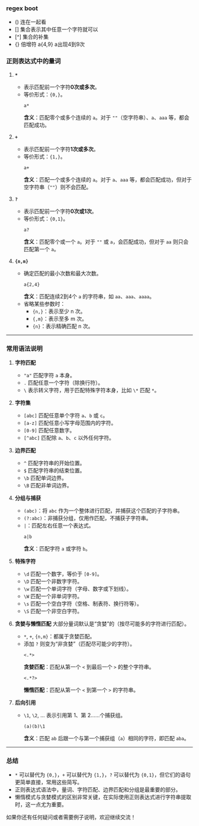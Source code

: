 ### regex boot
- ()
连在一起看
- []
集合表示其中任意一个字符就可以
- [^]
集合的补集
- {}
倍增符 a{4,9} a出现4到9次

### 正则表达式中的量词

1. **`*`**
   - 表示匹配前一个字符**0次或多次**。
   - 等价形式：`{0,}`。
     ```regex
     a*
     ```
     **含义**：匹配零个或多个连续的 `a`。对于 `""`（空字符串）、`a`、`aaa` 等，都会匹配成功。

2. **`+`**
   - 表示匹配前一个字符**1次或多次**。
   - 等价形式：`{1,}`。
     ```regex
     a+
     ```
     **含义**：匹配一个或多个连续的 `a`。对于 `a`、`aaa` 等，都会匹配成功，但对于空字符串（`""`）则不会匹配。

3. **`?`**
   - 表示匹配前一个字符**0次或1次**。
   - 等价形式：`{0,1}`。
     ```regex
     a?
     ```
     **含义**：匹配零个或一个 `a`。对于 `""` 或 `a`，会匹配成功，但对于 `aa` 则只会匹配第一个 `a`。

4. **`{n,m}`**
   - 确定匹配的最小次数和最大次数。
     ```regex
     a{2,4}
     ```
     **含义**：匹配连续2到4个 `a` 的字符串，如 `aa`、`aaa`、`aaaa`。
   - 省略某些参数时：
     - `{n,}`：表示至少 n 次。
     - `{,m}`：表示至多 m 次。
     - `{n}`：表示精确匹配 n 次。

---

### 常用语法说明

1. **字符匹配**
   - `"a"` 匹配字符 `a` 本身。
   - `.` 匹配任意一个字符（除换行符）。
   - `\` 表示转义字符，用于匹配特殊字符本身，比如 `\*` 匹配 `*`。

2. **字符集**
   - `[abc]` 匹配任意单个字符 `a`、`b` 或 `c`。
   - `[a-z]` 匹配任意小写字母范围内的字符。
   - `[0-9]` 匹配任意数字。
   - `[^abc]` 匹配除 `a`、`b`、`c` 以外任何字符。

3. **边界匹配**
   - `^` 匹配字符串的开始位置。
   - `$` 匹配字符串的结束位置。
   - `\b` 匹配单词边界。
   - `\B` 匹配非单词边界。

4. **分组与捕获**
   - `(abc)`：将 `abc` 作为一个整体进行匹配，并捕获这个匹配的子字符串。
   - `(?:abc)`：非捕获分组，仅用作匹配，不捕获子字符串。
   - `|`：匹配左右任意一个表达式。
     ```regex
     a|b
     ```
     **含义**：匹配字符 `a` 或字符 `b`。

5. **特殊字符**
   - `\d` 匹配一个数字，等价于 `[0-9]`。
   - `\D` 匹配一个非数字字符。
   - `\w` 匹配一个单词字符（字母、数字或下划线）。
   - `\W` 匹配一个非单词字符。
   - `\s` 匹配一个空白字符（空格、制表符、换行符等）。
   - `\S` 匹配一个非空白字符。

6. **贪婪与懒惰匹配**
   大部分量词默认是“贪婪”的（按尽可能多的字符进行匹配）。
   - `*`, `+`, `{n,m}`：都属于贪婪匹配。
   - 添加 `?` 则变为“非贪婪”（匹配尽可能少的字符）。
     ```regex
     <.*>
     ```
     **贪婪匹配**：匹配从第一个 `<` 到最后一个 `>` 的整个字符串。
     ```regex
     <.*?>
     ```
     **懒惰匹配**：匹配从第一个 `<` 到第一个 `>` 的字符串。

7. **后向引用**
   - `\1`, `\2`, ... 表示引用第 1、第 2……个捕获组。
     ```regex
     (a)(b)\1
     ```
     **含义**：匹配 `ab` 后跟一个与第一个捕获组（`a`）相同的字符，即匹配 `aba`。

---

### 总结

- `*` 可以替代为 `{0,}`，`+` 可以替代为 `{1,}`，`?` 可以替代为 `{0,1}`，但它们的语句更简单直接，常用这些简写。
- 正则表达式语法中，量词、字符匹配、边界匹配和分组是最重要的部分。
- 懒惰模式与贪婪模式的区别非常关键，在实际使用正则表达式进行字符串提取时，这一点尤为重要。

如果你还有任何疑问或者需要例子说明，欢迎继续交流！